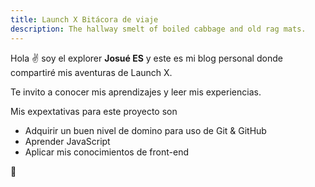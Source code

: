 ```yaml
---
title: Launch X Bitácora de viaje
description: The hallway smelt of boiled cabbage and old rag mats.
---
```


Hola ✌️  soy el explorer **Josué ES** y este es mi blog personal donde compartiré mis aventuras de Launch X.

Te invito a conocer mis aprendizajes y leer mis experiencias.

Mis expextativas para este proyecto son
- Adquirir un buen nivel de domino para uso de Git & GitHub
- Aprender JavaScript
- Aplicar mis conocimientos de front-end

🚀
